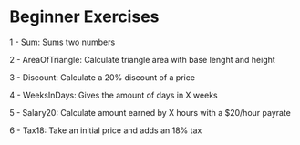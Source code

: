 # Beginner Exercises

1 - Sum: Sums two numbers

2 - AreaOfTriangle: Calculate triangle area with base lenght and height

3 - Discount: Calculate a 20% discount of a price

4 - WeeksInDays: Gives the amount of days in X weeks

5 - Salary20: Calculate amount earned by X hours with a $20/hour payrate

6 - Tax18: Take an initial price and adds an 18% tax
